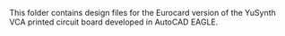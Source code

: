 This folder contains design files for the Eurocard version of the YuSynth VCA printed circuit board developed in AutoCAD EAGLE.
